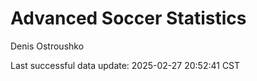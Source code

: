 # Advanced Soccer Statistics
Denis Ostroushko

<!-- gfm -->

Last successful data update: 2025-02-27 20:52:41 CST
